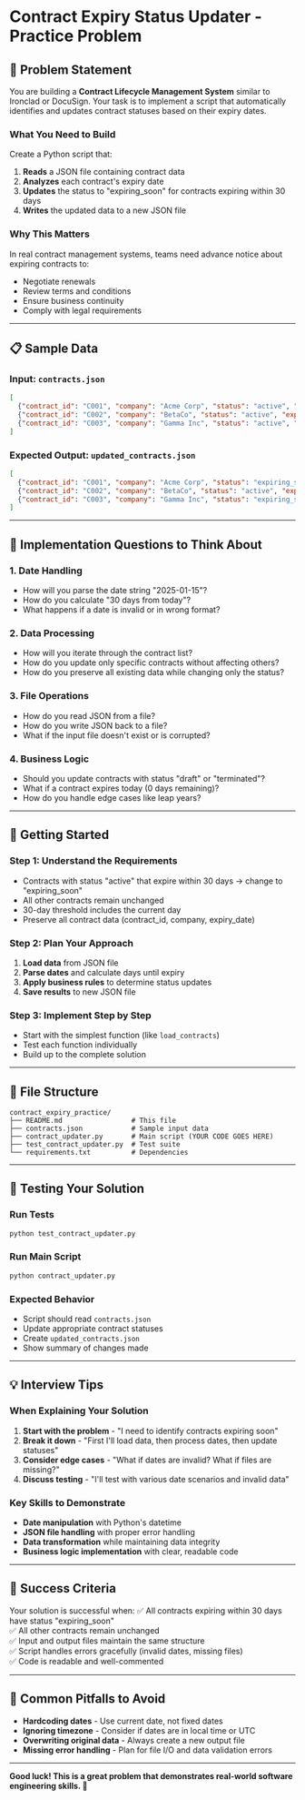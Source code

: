 # Contract Expiry Status Updater - Practice Problem

## 🎯 Problem Statement

You are building a **Contract Lifecycle Management System** similar to Ironclad or DocuSign. Your task is to implement a script that automatically identifies and updates contract statuses based on their expiry dates.

### What You Need to Build

Create a Python script that:
1. **Reads** a JSON file containing contract data
2. **Analyzes** each contract's expiry date
3. **Updates** the status to "expiring_soon" for contracts expiring within 30 days
4. **Writes** the updated data to a new JSON file

### Why This Matters

In real contract management systems, teams need advance notice about expiring contracts to:
- Negotiate renewals
- Review terms and conditions
- Ensure business continuity
- Comply with legal requirements

---

## 📋 Sample Data

### Input: `contracts.json`
```json
[
  {"contract_id": "C001", "company": "Acme Corp", "status": "active", "expiry_date": "2025-01-15"},
  {"contract_id": "C002", "company": "BetaCo", "status": "active", "expiry_date": "2026-01-01"},
  {"contract_id": "C003", "company": "Gamma Inc", "status": "active", "expiry_date": "2025-01-20"}
]
```

### Expected Output: `updated_contracts.json`
```json
[
  {"contract_id": "C001", "company": "Acme Corp", "status": "expiring_soon", "expiry_date": "2025-01-15"},
  {"contract_id": "C002", "company": "BetaCo", "status": "active", "expiry_date": "2026-01-01"},
  {"contract_id": "C003", "company": "Gamma Inc", "status": "expiring_soon", "expiry_date": "2025-01-20"}
]
```

---

## 🤔 Implementation Questions to Think About

### 1. Date Handling
- How will you parse the date string "2025-01-15"?
- How do you calculate "30 days from today"?
- What happens if a date is invalid or in wrong format?

### 2. Data Processing
- How will you iterate through the contract list?
- How do you update only specific contracts without affecting others?
- How do you preserve all existing data while changing only the status?

### 3. File Operations
- How do you read JSON from a file?
- How do you write JSON back to a file?
- What if the input file doesn't exist or is corrupted?

### 4. Business Logic
- Should you update contracts with status "draft" or "terminated"?
- What if a contract expires today (0 days remaining)?
- How do you handle edge cases like leap years?

---

## 🚀 Getting Started

### Step 1: Understand the Requirements
- Contracts with status "active" that expire within 30 days → change to "expiring_soon"
- All other contracts remain unchanged
- 30-day threshold includes the current day
- Preserve all contract data (contract_id, company, expiry_date)

### Step 2: Plan Your Approach
1. **Load data** from JSON file
2. **Parse dates** and calculate days until expiry
3. **Apply business rules** to determine status updates
4. **Save results** to new JSON file

### Step 3: Implement Step by Step
- Start with the simplest function (like `load_contracts`)
- Test each function individually
- Build up to the complete solution

---

## 📁 File Structure

```
contract_expiry_practice/
├── README.md                 # This file
├── contracts.json            # Sample input data
├── contract_updater.py       # Main script (YOUR CODE GOES HERE)
├── test_contract_updater.py  # Test suite
└── requirements.txt          # Dependencies
```

---

## 🧪 Testing Your Solution

### Run Tests
```bash
python test_contract_updater.py
```

### Run Main Script
```bash
python contract_updater.py
```

### Expected Behavior
- Script should read `contracts.json`
- Update appropriate contract statuses
- Create `updated_contracts.json`
- Show summary of changes made

---

## 💡 Interview Tips

### When Explaining Your Solution
1. **Start with the problem** - "I need to identify contracts expiring soon"
2. **Break it down** - "First I'll load data, then process dates, then update statuses"
3. **Consider edge cases** - "What if dates are invalid? What if files are missing?"
4. **Discuss testing** - "I'll test with various date scenarios and invalid data"

### Key Skills to Demonstrate
- **Date manipulation** with Python's datetime
- **JSON file handling** with proper error handling
- **Data transformation** while maintaining data integrity
- **Business logic implementation** with clear, readable code

---

## 🎯 Success Criteria

Your solution is successful when:
✅ All contracts expiring within 30 days have status "expiring_soon"  
✅ All other contracts remain unchanged  
✅ Input and output files maintain the same structure  
✅ Script handles errors gracefully (invalid dates, missing files)  
✅ Code is readable and well-commented  

---

## 🚨 Common Pitfalls to Avoid

- **Hardcoding dates** - Use current date, not fixed dates
- **Ignoring timezone** - Consider if dates are in local time or UTC
- **Overwriting original data** - Always create a new output file
- **Missing error handling** - Plan for file I/O and data validation errors

---

**Good luck! This is a great problem that demonstrates real-world software engineering skills. 🚀**
